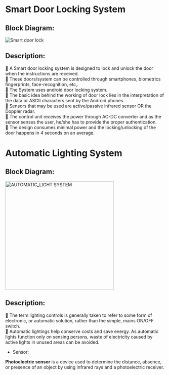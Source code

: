 # Smart Door Locking System

## Block Diagram:

![Smart door lock](https://user-images.githubusercontent.com/98833151/154847479-eb301e2f-7c46-4be5-9ea3-cf9eb4c0904c.png)

## Description:

:round_pushpin: A Smart door locking system is designed to lock and unlock the door when the instructions are received.</br> 
:round_pushpin: These doors/system can be controlled through smartphones, biometrics fingerprints, face-recognition, etc,. </br>
:round_pushpin: The System uses android door locking system.</br>
:round_pushpin: The basic idea behind the working of door lock lies in the interpretation of the data or ASCII characters sent by the Android phones.</br>
:round_pushpin: Sensors that may be used are active/passive infrared sensor OR the Doppler radar.</br>
:round_pushpin: The control unit receives the power through AC-DC converter and as the sensor senses the user, he/she has to provide the proper authentication.</br>
:round_pushpin: The design consumes minimal power and the locking/unlocking of the door happens in 4 seconds on an average.

# Automatic Lighting System

## Block Diagram:

<img width="343" alt="AUTOMATIC_LIGHT SYSTEM" src="https://user-images.githubusercontent.com/98833151/154864876-bacc4b9a-c38a-4450-a974-de043da691e2.png">

## Description:

:pushpin: The term lighting controls is generally taken to refer to some form of electronic, or automatic solution, rather than the simple, mains ON/OFF switch.</br>
:pushpin: Automatic lightings help conserve costs and save energy. As automatic lights function only on sensing persons, waste of electricity caused by active lights in unused areas can be avoided.</br>

* Sensor:

**Photoelectric sensor** is a device used to determine the distance, absence, or presence of an object by using infrared rays and a photoelectric receiver.


